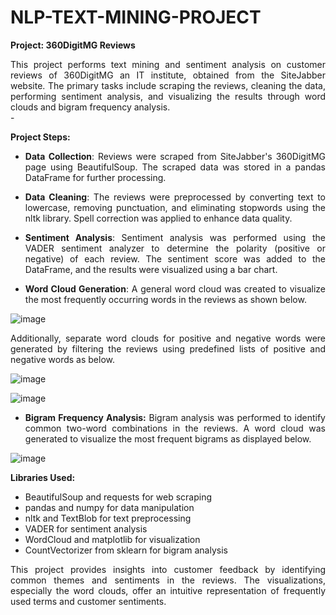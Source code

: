 # NLP-TEXT-MINING-PROJECT

**Project: 360DigitMG Reviews**

<div align = "justify">
This project performs text mining and sentiment analysis on customer reviews of 360DigitMG an IT institute, obtained from the SiteJabber website. The primary tasks include scraping the reviews, cleaning the data, performing sentiment analysis, and visualizing the results through word clouds and bigram frequency analysis.
</div>
-

<div align = "justify">

**Project Steps:**

- **Data Collection**: Reviews were scraped from SiteJabber's 360DigitMG page using BeautifulSoup. The scraped data was stored in a pandas DataFrame for further processing.

- **Data Cleaning**: The reviews were preprocessed by converting text to lowercase, removing punctuation, and eliminating stopwords using the nltk library. Spell correction was applied to enhance data quality.

- **Sentiment Analysis**: Sentiment analysis was performed using the VADER sentiment analyzer to determine the polarity (positive or negative) of each review. The sentiment score was added to the DataFrame, and the results were visualized using a bar chart.

- **Word Cloud Generation**: A general word cloud was created to visualize the most frequently occurring words in the reviews as shown below.

![image](https://github.com/user-attachments/assets/e45ef176-5688-4db8-ab45-733c914f5d70)


Additionally, separate word clouds for positive and negative words were generated by filtering the reviews using predefined lists of positive and negative words as below.

![image](https://github.com/user-attachments/assets/e6acd511-66e6-470c-b450-114215499511)

![image](https://github.com/user-attachments/assets/272f6795-9e58-4377-85a1-d75ceb6cb426)


- **Bigram Frequency Analysis:**
Bigram analysis was performed to identify common two-word combinations in the reviews. A word cloud was generated to visualize the most frequent bigrams as displayed below.

![image](https://github.com/user-attachments/assets/6200959b-66e1-4430-b1be-4a7a53303d2e)
</div>

**Libraries Used:** 
- BeautifulSoup and requests for web scraping
- pandas and numpy for data manipulation
- nltk and TextBlob for text preprocessing
- VADER for sentiment analysis
- WordCloud and matplotlib for visualization
- CountVectorizer from sklearn for bigram analysis

<div align = "justify">This project provides insights into customer feedback by identifying common themes and sentiments in the reviews. The visualizations, especially the word clouds, offer an intuitive representation of frequently used terms and customer sentiments.</div>
